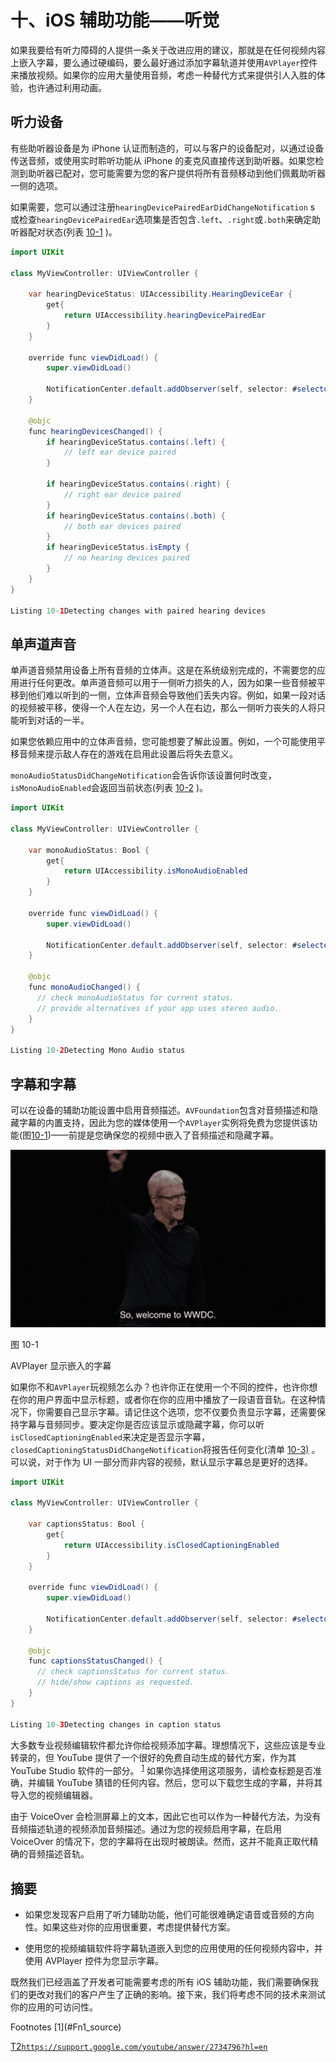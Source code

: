 # 十、iOS 辅助功能——听觉

如果我要给有听力障碍的人提供一条关于改进应用的建议，那就是在任何视频内容上嵌入字幕，要么通过硬编码，要么最好通过添加字幕轨道并使用`AVPlayer`控件来播放视频。如果你的应用大量使用音频，考虑一种替代方式来提供引人入胜的体验，也许通过利用动画。

## 听力设备

有些助听器设备是为 iPhone 认证而制造的，可以与客户的设备配对，以通过设备传送音频，或使用实时聆听功能从 iPhone 的麦克风直接传送到助听器。如果您检测到助听器已配对，您可能需要为您的客户提供将所有音频移动到他们佩戴助听器一侧的选项。

如果需要，您可以通过注册`hearingDevicePairedEarDidChangeNotification` s 或检查`hearingDevicePairedEar`选项集是否包含`.left`、`.right`或`.both`来确定助听器配对状态(列表 [10-1](#PC1) )。

```java
import UIKit

class MyViewController: UIViewController {

    var hearingDeviceStatus: UIAccessibility.HearingDeviceEar {
        get{
            return UIAccessibility.hearingDevicePairedEar
        }
    }

    override func viewDidLoad() {
        super.viewDidLoad()

        NotificationCenter.default.addObserver(self, selector: #selector(hearingDevicesChanged), name: UIAccessibility.hearingDevicePairedEarDidChangeNotification, object: nil)
    }

    @objc
    func hearingDevicesChanged() {
        if hearingDeviceStatus.contains(.left) {
            // left ear device paired
        }

        if hearingDeviceStatus.contains(.right) {
            // right ear device paired
        }
        if hearingDeviceStatus.contains(.both) {
            // both ear devices paired
        }
        if hearingDeviceStatus.isEmpty {
            // no hearing devices paired
        }
    }
}

Listing 10-1Detecting changes with paired hearing devices

```

## 单声道声音

单声道音频禁用设备上所有音频的立体声。这是在系统级别完成的，不需要您的应用进行任何更改。单声道音频可以用于一侧听力损失的人，因为如果一些音频被平移到他们难以听到的一侧，立体声音频会导致他们丢失内容。例如，如果一段对话的视频被平移，使得一个人在左边，另一个人在右边，那么一侧听力丧失的人将只能听到对话的一半。

如果您依赖应用中的立体声音频，您可能想要了解此设置。例如，一个可能使用平移音频来提示敌人存在的游戏在启用此设置后将失去意义。

`monoAudioStatusDidChangeNotification`会告诉你该设置何时改变，`isMonoAudioEnabled`会返回当前状态(列表 [10-2](#PC2) )。

```java
import UIKit

class MyViewController: UIViewController {

    var monoAudioStatus: Bool {
        get{
            return UIAccessibility.isMonoAudioEnabled
        }
    }

    override func viewDidLoad() {
        super.viewDidLoad()

        NotificationCenter.default.addObserver(self, selector: #selector(monoAudioChanged), name: UIAccessibility.monoAudioStatusDidChangeNotification, object: nil)
    }

    @objc
    func monoAudioChanged() {
      // check monoAudioStatus for current status.
      // provide alternatives if your app uses stereo audio.
    }
}

Listing 10-2Detecting Mono Audio status

```

## 字幕和字幕

可以在设备的辅助功能设置中启用音频描述。`AVFoundation`包含对音频描述和隐藏字幕的内置支持，因此为您的媒体使用一个`AVPlayer`实例将免费为您提供该功能(图[10-1](#Fig1))——前提是您确保您的视频中嵌入了音频描述和隐藏字幕。

![img/486920_1_En_10_Fig1_HTML.jpg](img/486920_1_En_10_Fig1_HTML.jpg)

图 10-1

AVPlayer 显示嵌入的字幕

如果你不和`AVPlayer`玩视频怎么办？也许你正在使用一个不同的控件，也许你想在你的用户界面中显示标题，或者你在你的应用中播放了一段语音音轨。在这种情况下，你需要自己显示字幕。请记住这个选项，您不仅要负责显示字幕，还需要保持字幕与音频同步。要决定你是否应该显示或隐藏字幕，你可以听`isClosedCaptioningEnabled`来决定是否显示字幕，`closedCaptioningStatusDidChangeNotification`将报告任何变化(清单 [10-3)](#PC3) 。可以说，对于作为 UI 一部分而非内容的视频，默认显示字幕总是更好的选择。

```java
import UIKit

class MyViewController: UIViewController {

    var captionsStatus: Bool {
        get{
            return UIAccessibility.isClosedCaptioningEnabled
        }
    }

    override func viewDidLoad() {
        super.viewDidLoad()

        NotificationCenter.default.addObserver(self, selector: #selector(captionsStatusChanged), name: UIAccessibility.closedCaptioningStatusDidChangeNotification, object: nil)
    }

    @objc
    func captionsStatusChanged() {
      // check captionsStatus for current status.
      // hide/show captions as requested.
    }
}

Listing 10-3Detecting changes in caption status

```

大多数专业视频编辑软件都允许你给视频添加字幕。理想情况下，这些应该是专业转录的，但 YouTube 提供了一个很好的免费自动生成的替代方案，作为其 YouTube Studio 软件的一部分。 <sup>[1](#Fn1)</sup> 如果你选择使用这项服务，请检查标题是否准确，并编辑 YouTube 猜错的任何内容。然后，您可以下载您生成的字幕，并将其导入您的视频编辑器。

由于 VoiceOver 会检测屏幕上的文本，因此它也可以作为一种替代方法，为没有音频描述轨道的视频添加音频描述。通过为您的视频启用字幕，在启用 VoiceOver 的情况下，您的字幕将在出现时被朗读。然而，这并不能真正取代精确的音频描述音轨。

## 摘要

*   如果您发现客户启用了听力辅助功能，他们可能很难确定语音或音频的方向性。如果这些对你的应用很重要，考虑提供替代方案。

*   使用您的视频编辑软件将字幕轨道嵌入到您的应用使用的任何视频内容中，并使用 AVPlayer 控件为您显示字幕。

既然我们已经涵盖了开发者可能需要考虑的所有 iOS 辅助功能，我们需要确保我们的更改对我们的客户产生了正确的影响。接下来，我们将考虑不同的技术来测试你的应用的可访问性。

<aside aria-label="Footnotes" class="FootnoteSection" epub:type="footnotes">Footnotes [1](#Fn1_source)

[T2`https://support.google.com/youtube/answer/2734796?hl=en`](https://support.google.com/youtube/answer/2734796%253Fhl%253Den)

 </aside>